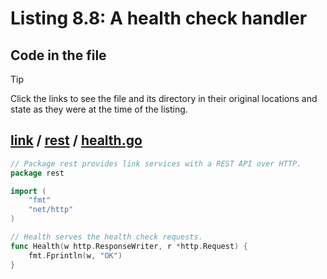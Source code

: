 # Listing 8.8: A health check handler

## Code in the file

> [!TIP]
> Click the links to see the file and its directory in their original locations and state as they were at the time of the listing.

## [link](https://github.com/inancgumus/gobyexample/blob/5b6b7a95e047b42d740ddb9fcbf847e529e0b4de/link) / [rest](https://github.com/inancgumus/gobyexample/blob/5b6b7a95e047b42d740ddb9fcbf847e529e0b4de/link/rest) / [health.go](https://github.com/inancgumus/gobyexample/blob/5b6b7a95e047b42d740ddb9fcbf847e529e0b4de/link/rest/health.go)

```go
// Package rest provides link services with a REST API over HTTP.
package rest

import (
	"fmt"
	"net/http"
)

// Health serves the health check requests.
func Health(w http.ResponseWriter, r *http.Request) {
	fmt.Fprintln(w, "OK")
}
```

